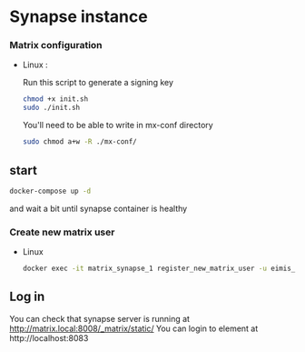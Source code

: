 # Synapse instance

### Matrix configuration

- Linux :

  Run this script to generate a signing key

    ```bash
    chmod +x init.sh
    sudo ./init.sh
    ```
  You'll need to be able to write in mx-conf directory

    ```bash
    sudo chmod a+w -R ./mx-conf/
    ```

## start

```bash
docker-compose up -d
```

and wait a bit until synapse container is healthy

### Create new matrix user
- Linux
  ```bash
  docker exec -it matrix_synapse_1 register_new_matrix_user -u eimis_firstUser -a -c /mx-conf/homeserver.yaml
  ```
## Log in
You can check that synapse server is running at http://matrix.local:8008/_matrix/static/
You can login to element at http://localhost:8083
